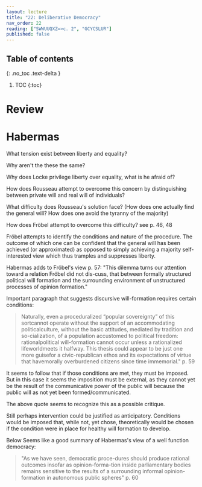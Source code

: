 ```yaml
---
layout: lecture
title: "22: Deliberative Democracy"
nav_order: 22
reading: ["SWWUUQXZ=>c. 2", "GCYCSLUR"]
published: false
---
```



## Table of contents
{: .no_toc .text-delta } 
1. TOC 
{:toc}

# Review



# Habermas

What tension exist between liberty and equality? 

Why aren't the these the same?

Why does Locke privilege liberty over equality, what is he afraid of?

How does Rousseau attempt to overcome this concern by distinguishing between private will and real will of individuals? 

What difficulty does Rousseau's solution face? (How does one actually find the general will? How does one avoid the tyranny of the majority)

How does Fröbel attempt to overcome this difficulty? see p. 46, 48

Fröbel attempts to identify the conditions and nature of the procedure. The outcome of which one can be confident that the general will has been achieved (or approximated) as opposed to simply achieving a majority self-interested view which thus tramples and suppresses liberty.


Habermas adds to Fröbel's view
p. 57: "This dilemma turns our attention toward a relation Fröbel did not dis-cuss, that  between  formally  structured political will formation and the surrounding environment of unstructured processes of opinion formation."


Important paragraph that suggests discursive will-formation requires certain conditions: 

> Naturally, even a proceduralized “popular sovereignty” of this sortcannot operate without the support of an accommodating politicalculture,  without  the  basic  attitudes,  mediated  by  tradition  and  so-cialization, of a population accustomed to political freedom: rationalpolitical will-formation cannot occur unless a rationalized lifeworldmeets it halfway. This thesis could appear to be just one more guisefor a civic-republican ethos and its expectations of virtue that havemorally overburdened citizens since time immemorial." p. 59

It seems to follow that if those conditions are met, they must be imposed. But in this case it seems the imposition must be external, as they cannot yet be the result of the communicative power of the public will because the public will as not yet been formed/communicated. 

The above quote seems to recognize this as a possible critique. 

Still perhaps intervention could be justified as anticipatory. Conditions would be imposed that, while not, yet chose, theoretically would be chosen if the condition were in place for healthy will formation to develop.


Below Seems like a good summary of Habermas's view of a well function democracy: 
> "As we have seen, democratic proce-dures should produce rational outcomes insofar as opinion-forma-tion inside parliamentary bodies remains sensitive to the results of a surrounding  informal  opinion-formation  in  autonomous  public spheres" p. 60